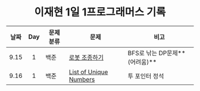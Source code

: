 <div align="center">
  
# 이재현 1일 1프로그래머스 기록

| 날짜 | Day | 문제 분류 | 문제                     | 비고                          |
| :--: | :-: | --------- | ------------------------ | ----------------------------- |
| 9.15 |  1  | 백준      | [로봇 조종하기](./0915/) | BFS로 낚는 DP문제**(어려움)** |
| 9.16 |  1  | 백준      | [List of Unique Numbers](./0916/) | 투 포인터 정석 |

</div>
